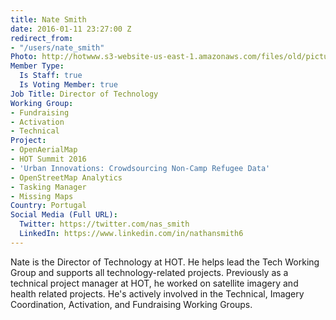 ```yaml
---
title: Nate Smith
date: 2016-01-11 23:27:00 Z
redirect_from:
- "/users/nate_smith"
Photo: http://hotwww.s3-website-us-east-1.amazonaws.com/files/old/pictures/picture-315-1464686481.png
Member Type:
  Is Staff: true
  Is Voting Member: true
Job Title: Director of Technology
Working Group:
- Fundraising
- Activation
- Technical
Project:
- OpenAerialMap
- HOT Summit 2016
- 'Urban Innovations: Crowdsourcing Non-Camp Refugee Data'
- OpenStreetMap Analytics
- Tasking Manager
- Missing Maps
Country: Portugal
Social Media (Full URL):
  Twitter: https://twitter.com/nas_smith
  LinkedIn: https://www.linkedin.com/in/nathansmith6
---
```


<p>Nate is the Director of Technology at HOT. He helps lead the Tech Working Group and supports all technology-related projects. Previously as a technical project manager at HOT, he worked on satellite imagery and health related projects. He's actively involved in the Technical, Imagery Coordination, Activation, and Fundraising Working Groups.</p>
